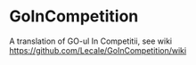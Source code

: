 # GoInCompetition

A translation of GO-ul In Competitii, see wiki https://github.com/Lecale/GoInCompetition/wiki
